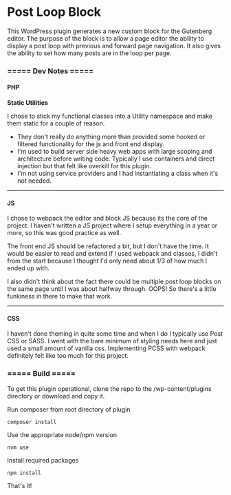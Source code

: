 # Post Loop Block

This WordPress plugin generates a new custom block for the Gutenberg editor.  The purpose of the block is to allow a page editor the ability to display a post loop with previous and forward page navigation.  It also gives the ability to set how many posts are in the loop per page.

### ===== Dev Notes =====

#### PHP

**Static Utilities**

I chose to stick my functional classes into a Utility namespace and make them static for a couple of reason.

 - They don't really do anything more than provided some hooked or filtered functionality for the js and front end display.
 - I'm used to build server side heavy web apps with large scoping and architecture before writing code.  Typically I use containers and direct injection but that felt like overkill for this plugin.
 - I'm not using service providers and I had instantiating a class when it's not needed.

--- 
 
#### JS

I chose to webpack the editor and block JS because its the core of the project.  I haven't written a JS project where I setup everything in a year or more, so this was good practice as well.

The front end JS should be refactored a bit, but I don't have the time.  It would be easier to read and extend if I used webpack and classes, I didn't from the start because I thought I'd only need about 1/3 of how much I ended up with.

I also didn't think about the fact there could be multiple post loop blocks on the same page until I was about halfway through.  OOPS! So there's a little funkiness in there to make that work.

---

#### CSS

I haven't done theming in quite some time and when I do I typically use Post CSS or SASS.  I went with the bare minimum of styling needs here and just used a small amount of vanilla css.  Implementing PCSS with webpack definitely felt like too much for this project.

### ===== Build =====

To get this plugin operational, clone the repo to the /wp-content/plugins directory or download and copy it.

Run composer from root directory of plugin

`composer install`

Use the appropriate node/npm version

`nvm use`

Install required packages

`npm install`

That's it!

